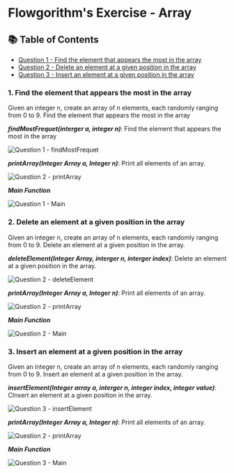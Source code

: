 # Flowgorithm's Exercise - Array

## 📚 Table of Contents
- [Question 1 - Find the element that appears the most in the array](#1-find-the-element-that-appears-the-most-in-the-array)
- [Question 2 - Delete an element at a given position in the array](#2-delete-an-element-at-a-given-position-in-the-array)
- [Question 3 - Insert an element at a given position in the array](#3-insert-an-element-at-a-given-position-in-the-array)

### 1. Find the element that appears the most in the array
Given an integer n, create an array of n elements, each randomly ranging from 0 to 9. Find the element that appears the most in the array

**_findMostFrequet(interger a, integer n)_**: Find the element that appears the most in the array

<img alt="Question 1 - findMostFrequet" src="https://github.com/user-attachments/assets/9b8e47c2-f53a-471e-8639-9c6e1752021a">

**_printArray(Integer Array a, Integer n)_**: Print all elements of an array.

<img alt="Question 2 - printArray" src="https://github.com/user-attachments/assets/95f469ec-33a7-4bd4-a8f8-3f21200517d3">


**_Main Function_**

<img alt="Question 1 - Main" src="https://github.com/user-attachments/assets/49732ed8-53e0-4db0-a9fd-8bfe53ccd630">

### 2. Delete an element at a given position in the array
Given an integer n, create an array of n elements, each randomly ranging from 0 to 9. Delete an element at a given position in the array.

**_deleteElement(Integer Array, interger n, interger index)_**: Delete an element at a given position in the array.

<img alt="Question 2 - deleteElement" src="https://github.com/user-attachments/assets/9481239c-269f-4683-9fa4-045671c0dbb6">

**_printArray(Integer Array a, Integer n)_**: Print all elements of an array.

<img alt="Question 2 - printArray" src="https://github.com/user-attachments/assets/95f469ec-33a7-4bd4-a8f8-3f21200517d3">

**_Main Function_**

<img alt="Question 2 - Main" src="https://github.com/user-attachments/assets/a060298f-4f9b-455d-8806-66e6b8d44f32">

### 3. Insert an element at a given position in the array
Given an integer n, create an array of n elements, each randomly ranging from 0 to 9. Insert an element at a given position in the array.

**_insertElement(Integer array a, interger n, integer index, integer value)_**: CInsert an element at a given position in the array.

<img alt="Question 3 - insertElement" src="https://github.com/user-attachments/assets/d5185c1c-d1fe-426d-9db2-07f657d5d886">

**_printArray(Integer Array a, Integer n)_**: Print all elements of an array.

<img alt="Question 2 - printArray" src="https://github.com/user-attachments/assets/95f469ec-33a7-4bd4-a8f8-3f21200517d3">

**_Main Function_**

<img alt="Question 3 - Main" src="https://github.com/user-attachments/assets/b85f4b49-c7ad-4769-aeb7-493066434afe">
